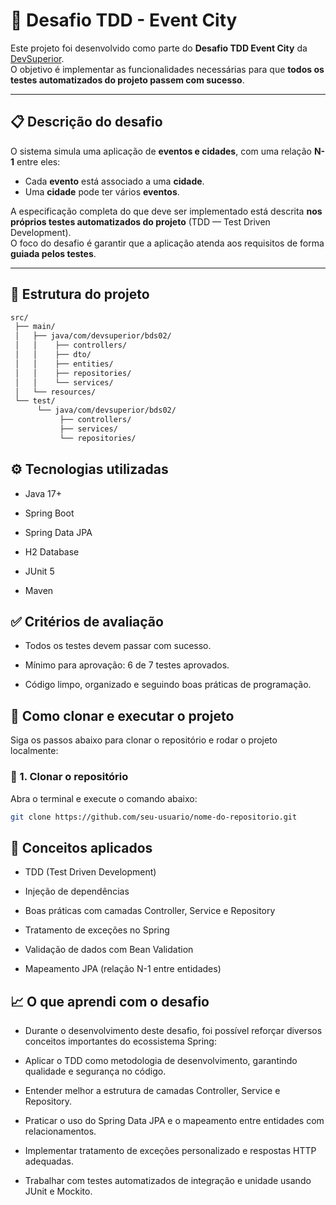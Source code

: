 # 🧪 Desafio TDD - Event City

Este projeto foi desenvolvido como parte do **Desafio TDD Event City** da [DevSuperior](https://devsuperior.com.br).  
O objetivo é implementar as funcionalidades necessárias para que **todos os testes automatizados do projeto passem com sucesso**.

---

## 📋 Descrição do desafio

O sistema simula uma aplicação de **eventos e cidades**, com uma relação **N-1** entre eles:

- Cada **evento** está associado a uma **cidade**.
- Uma **cidade** pode ter vários **eventos**.

A especificação completa do que deve ser implementado está descrita **nos próprios testes automatizados do projeto** (TDD — Test Driven Development).  
O foco do desafio é garantir que a aplicação atenda aos requisitos de forma **guiada pelos testes**.

---

## 🧱 Estrutura do projeto

```bash
src/
 ├── main/
 │   ├── java/com/devsuperior/bds02/
 │   │    ├── controllers/
 │   │    ├── dto/
 │   │    ├── entities/
 │   │    ├── repositories/
 │   │    └── services/
 │   └── resources/
 └── test/
      └── java/com/devsuperior/bds02/
           ├── controllers/
           ├── services/
           └── repositories/

```

## ⚙️ Tecnologias utilizadas

- Java 17+

- Spring Boot

- Spring Data JPA

- H2 Database

- JUnit 5

- Maven

## ✅ Critérios de avaliação

- Todos os testes devem passar com sucesso.

- Mínimo para aprovação: 6 de 7 testes aprovados.

- Código limpo, organizado e seguindo boas práticas de programação.

## 🚀 Como clonar e executar o projeto

Siga os passos abaixo para clonar o repositório e rodar o projeto localmente:

### 🔹 1. Clonar o repositório
Abra o terminal e execute o comando abaixo:
```bash
git clone https://github.com/seu-usuario/nome-do-repositorio.git

```

## 🧠 Conceitos aplicados

- TDD (Test Driven Development)

- Injeção de dependências

- Boas práticas com camadas Controller, Service e Repository

- Tratamento de exceções no Spring

- Validação de dados com Bean Validation

- Mapeamento JPA (relação N-1 entre entidades)

## 📈 O que aprendi com o desafio

- Durante o desenvolvimento deste desafio, foi possível reforçar diversos conceitos importantes do ecossistema Spring:

- Aplicar o TDD como metodologia de desenvolvimento, garantindo qualidade e segurança no código.

- Entender melhor a estrutura de camadas Controller, Service e Repository.

- Praticar o uso do Spring Data JPA e o mapeamento entre entidades com relacionamentos.

- Implementar tratamento de exceções personalizado e respostas HTTP adequadas.

- Trabalhar com testes automatizados de integração e unidade usando JUnit e Mockito.
